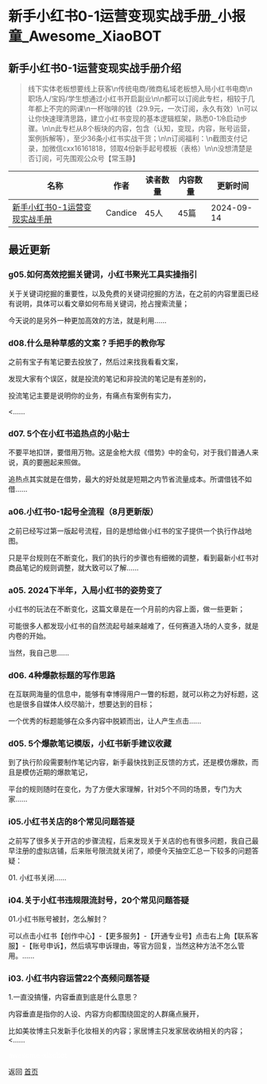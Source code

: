 # 新手小红书0-1运营变现实战手册_小报童_Awesome_XiaoBOT

## 新手小红书0-1运营变现实战手册介绍
> 线下实体老板想要线上获客\n传统电商/微商私域老板想入局小红书电商\n职场人/宝妈/学生想通过小红书开启副业\n\n都可以订阅此专栏，相较于几年都上不完的网课\n一杯咖啡的钱（29.9元，一次订阅，永久有效）\n可以让你快速理清思路，建立小红书变现的基本逻辑框架，熟悉0-1冷启动步骤。\n\n此专栏从8个板块的内容，包含（认知，变现，内容，账号运营，案例拆解等），至少36条小红书实战干货；\n\n订阅福利：\n截图支付记录，加微信cxx16161818，领取4份新手起号模板（表格）\n\n没想清楚是否订阅，可先围观公众号【常玉静】  
  


|名称|作者|读者数量|内容数量|更新时间|
|---|---|---|---|---|
|[新手小红书0-1运营变现实战手册](https://xiaobot.net/p/cxx16161818?refer=0b133df9-27dc-423b-8101-639049001c13)|Candice|45人|45篇|2024-09-14|

## 最近更新
### g05.如何高效挖掘关键词，小红书聚光工具实操指引

关于关键词挖掘的重要性，以及免费的关键词挖掘的方法，在之前的内容里面已经有说明，具体可以看文章如何布局关键词，抢占搜索流量；

今天说的是另外一种更加高效的方法，就是利用......

### d08.什么是种草感的文案？手把手的教你写

之前有宝子有笔记要去投放了，然后过来找我看看文案，

发现大家有个误区，就是投流的笔记和非投流的笔记是有差别的，

投流笔记主要是说明你的业务，有痛点有案例有实力，

<......

### d07. 5个在小红书追热点的小贴士

不要平地扣饼，要借用万物。这是金枪大叔《借势》中的金句，对于我们普通人来说，真的要圈起来照做。

追热点其实就是在借势，最大的好处就是短期之内节省流量成本。所谓借钱不如借......

### a06.小红书0-1起号全流程（8月更新版）

之前已经写过第一版起号流程，目的是想给做小红书的宝子提供一个执行作战地图。

只是平台规则在不断变化，我们的执行的步骤也有细微的调整，看到最新小红书对商品笔记的规则调整，就大致可以了解......

### a05. 2024下半年，入局小红书的姿势变了

小红书的玩法在不断变化，这篇文章是在一个月前的内容上面，做一些更新；

可能很多人都发现小红书的自然流起号越来越难了，任何赛道入场的人变多，就是内卷的开始。

当然，我自己思......

### d06. 4种爆款标题的写作思路

在互联网海量的信息中，能够有幸博得用户一瞥的标题，就可以称之为好标题，这也是很多自媒体人绞尽脑汁，想要达到的目标；

一个优秀的标题能够在众多内容中脱颖而出，让人产生点击......

### d05. 5个爆款笔记模版，小红书新手建议收藏

到了执行阶段需要制作笔记内容，新手最快找到正反馈的方式，还是模仿爆款，而且是模仿近期的爆款笔记，

平台的规则随时在变化，为了方便大家理解，针对5个不同的场景，专门为大家......

### i05.小红书关店的8个常见问题答疑

之前写了很多关于开店的步骤流程，后来发现关于关店的也有很多问题，我自己最早注册的虚拟店铺，后来账号限流就关闭了，顺便今天抽空汇总一下较多的问题答疑：

01\. 小红书关闭......

### i04.关于小红书违规限流封号，20个常见问题答疑

01.小红书账号被封，怎么解封？

可以点击小红书【创作中心】-【更多服务】-【开通专业号】点击右上角【联系客服】-【账号申诉】，然后填写申诉理由，等官方回复，当然这种方法不怎么管用。......

### i03. 小红书内容运营22个高频问题答疑

1.一直没搞懂，内容垂直到底是什么意思？

内容垂直是指你的人设、内容方向都围绕固定的人群痛点展开，

比如美妆博主只发新手化妆相关的内容；家居博主只发家居收纳相关的内容；<......


<a href="https://github.com/Reno9527/awesome-xiaobot" style="color: white; text-decoration: none;">awesome-xiaobot</a>

返回 [首页](../README.md)
